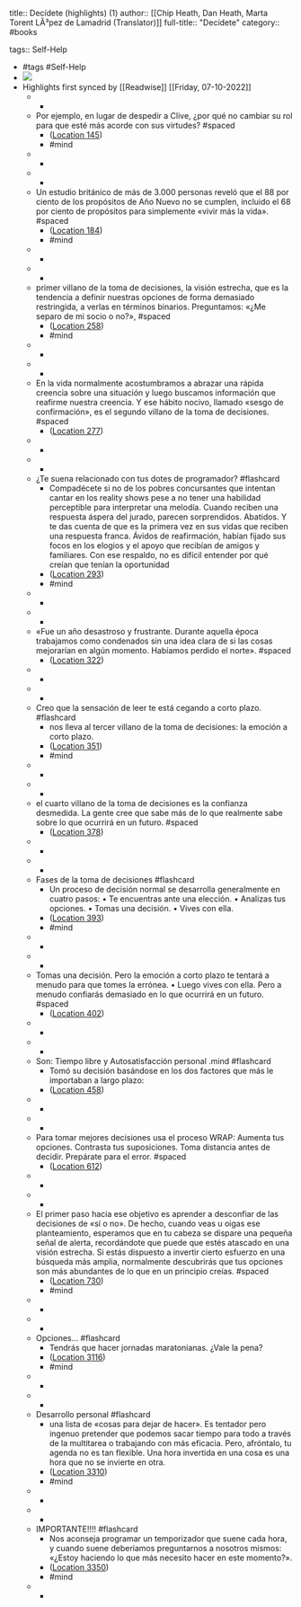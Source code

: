 title:: Decídete (highlights) (1)
author:: [[Chip Heath, Dan Heath, Marta Torent LÃ³pez de Lamadrid (Translator)]]
full-title:: "Decídete"
category:: #books

tags:: Self-Help

- #tags #Self-Help
- ![](https://images-na.ssl-images-amazon.com/images/I/41w5J5Jx3JL._SL200_.jpg)
- Highlights first synced by [[Readwise]] [[Friday, 07-10-2022]]
	- -
	- Por ejemplo, en lugar de despedir a Clive, ¿por qué no cambiar su rol para que esté más acorde con sus virtudes? #spaced
		- ([Location 145](https://readwise.io/to_kindle?action=open&asin=B00N82KASE&location=145))
		- #mind
	- -
	- -
	- Un estudio británico de más de 3.000 personas reveló que el 88 por ciento de los propósitos de Año Nuevo no se cumplen, incluido el 68 por ciento de propósitos para simplemente «vivir más la vida». #spaced
		- ([Location 184](https://readwise.io/to_kindle?action=open&asin=B00N82KASE&location=184))
		- #mind
	- -
	- -
	- primer villano de la toma de decisiones, la visión estrecha, que es la tendencia a definir nuestras opciones de forma demasiado restringida, a verlas en términos binarios. Preguntamos: «¿Me separo de mi socio o no?», #spaced
		- ([Location 258](https://readwise.io/to_kindle?action=open&asin=B00N82KASE&location=258))
		- #mind
	- -
	- -
	- En la vida normalmente acostumbramos a abrazar una rápida creencia sobre una situación y luego buscamos información que reafirme nuestra creencia. Y ese hábito nocivo, llamado «sesgo de confirmación», es el segundo villano de la toma de decisiones. #spaced
		- ([Location 277](https://readwise.io/to_kindle?action=open&asin=B00N82KASE&location=277))
	- -
	- -
	- ¿Te suena relacionado con tus dotes de programador? #flashcard
		- Compadécete si no de los pobres concursantes que intentan cantar en los reality shows pese a no tener una habilidad perceptible para interpretar una melodía. Cuando reciben una respuesta áspera del jurado, parecen sorprendidos. Abatidos. Y te das cuenta de que es la primera vez en sus vidas que reciben una respuesta franca. Ávidos de reafirmación, habían fijado sus focos en los elogios y el apoyo que recibían de amigos y familiares. Con ese respaldo, no es difícil entender por qué creían que tenían la oportunidad
		- ([Location 293](https://readwise.io/to_kindle?action=open&asin=B00N82KASE&location=293))
		- #mind
	- -
	- -
	- «Fue un año desastroso y frustrante. Durante aquella época trabajamos como condenados sin una idea clara de si las cosas mejorarían en algún momento. Habíamos perdido el norte». #spaced
		- ([Location 322](https://readwise.io/to_kindle?action=open&asin=B00N82KASE&location=322))
	- -
	- -
	- Creo que la sensación de leer te está cegando a corto plazo. #flashcard
		- nos lleva al tercer villano de la toma de decisiones: la emoción a corto plazo.
		- ([Location 351](https://readwise.io/to_kindle?action=open&asin=B00N82KASE&location=351))
		- #mind
	- -
	- -
	- el cuarto villano de la toma de decisiones es la confianza desmedida. La gente cree que sabe más de lo que realmente sabe sobre lo que ocurrirá en un futuro. #spaced
		- ([Location 378](https://readwise.io/to_kindle?action=open&asin=B00N82KASE&location=378))
	- -
	- -
	- Fases de la toma de decisiones #flashcard
		- Un proceso de decisión normal se desarrolla generalmente en cuatro pasos:   • Te encuentras ante una elección. • Analizas tus opciones. • Tomas una decisión. • Vives con ella.
		- ([Location 393](https://readwise.io/to_kindle?action=open&asin=B00N82KASE&location=393))
		- #mind
	- -
	- -
	- Tomas una decisión. Pero la emoción a corto plazo te tentará a menudo para que tomes la errónea. • Luego vives con ella. Pero a menudo confiarás demasiado en lo que ocurrirá en un futuro. #spaced
		- ([Location 402](https://readwise.io/to_kindle?action=open&asin=B00N82KASE&location=402))
	- -
	- -
	- Son: Tiempo libre y Autosatisfacción personal .mind #flashcard
		- Tomó su decisión basándose en los dos factores que más le importaban a largo plazo:
		- ([Location 458](https://readwise.io/to_kindle?action=open&asin=B00N82KASE&location=458))
	- -
	- -
	- Para tomar mejores decisiones usa el proceso WRAP: Aumenta tus opciones. Contrasta tus suposiciones. Toma distancia antes de decidir. Prepárate para el error. #spaced
		- ([Location 612](https://readwise.io/to_kindle?action=open&asin=B00N82KASE&location=612))
	- -
	- -
	- El primer paso hacia ese objetivo es aprender a desconfiar de las decisiones de «sí o no». De hecho, cuando veas u oigas ese planteamiento, esperamos que en tu cabeza se dispare una pequeña señal de alerta, recordándote que puede que estés atascado en una visión estrecha. Si estás dispuesto a invertir cierto esfuerzo en una búsqueda más amplia, normalmente descubrirás que tus opciones son más abundantes de lo que en un principio creías. #spaced
		- ([Location 730](https://readwise.io/to_kindle?action=open&asin=B00N82KASE&location=730))
		- #mind
	- -
	- -
	- Opciones... #flashcard
		- Tendrás que hacer jornadas maratonianas. ¿Vale la pena?
		- ([Location 3116](https://readwise.io/to_kindle?action=open&asin=B00N82KASE&location=3116))
		- #mind
	- -
	- -
	- Desarrollo personal #flashcard
		- una lista de «cosas para dejar de hacer». Es tentador pero ingenuo pretender que podemos sacar tiempo para todo a través de la multitarea o trabajando con más eficacia. Pero, afróntalo, tu agenda no es tan flexible. Una hora invertida en una cosa es una hora que no se invierte en otra.
		- ([Location 3310](https://readwise.io/to_kindle?action=open&asin=B00N82KASE&location=3310))
		- #mind
	- -
	- -
	- IMPORTANTE!!!! #flashcard
		- Nos aconseja programar un temporizador que suene cada hora, y cuando suene deberíamos preguntarnos a nosotros mismos: «¿Estoy haciendo lo que más necesito hacer en este momento?».
		- ([Location 3350](https://readwise.io/to_kindle?action=open&asin=B00N82KASE&location=3350))
		- #mind
	- -